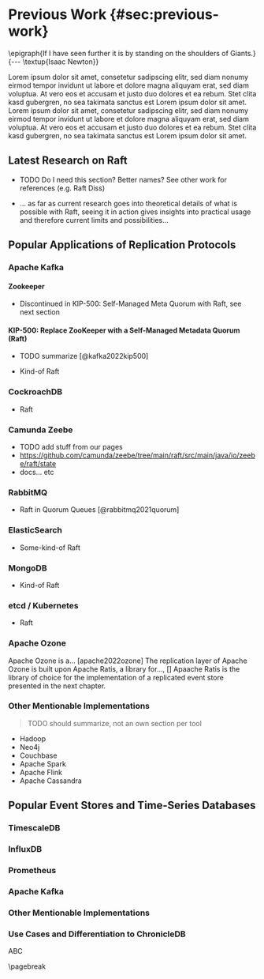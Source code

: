 # Previous Work {#sec:previous-work}

\epigraph{If I have seen further it is by standing on the shoulders of Giants.}{--- \textup{Isaac Newton}}

Lorem ipsum dolor sit amet, consetetur sadipscing elitr, sed diam nonumy eirmod tempor invidunt ut labore et dolore magna aliquyam erat, sed diam voluptua. At vero eos et accusam et justo duo dolores et ea rebum. Stet clita kasd gubergren, no sea takimata sanctus est Lorem ipsum dolor sit amet. Lorem ipsum dolor sit amet, consetetur sadipscing elitr, sed diam nonumy eirmod tempor invidunt ut labore et dolore magna aliquyam erat, sed diam voluptua. At vero eos et accusam et justo duo dolores et ea rebum. Stet clita kasd gubergren, no sea takimata sanctus est Lorem ipsum dolor sit amet.

## Latest Research on Raft

- TODO Do I need this section? Better names? See other work for references (e.g. Raft Diss)

- ... as far as current research goes into theoretical details of what is possible with Raft, seeing it in action gives insights into practical usage and therefore current limits and possibilities...

## Popular Applications of Replication Protocols

### Apache Kafka

#### Zookeeper

- Discontinued in KIP-500: Self-Managed Meta Quorum with Raft, see next section

#### KIP-500: Replace ZooKeeper with a Self-Managed Metadata Quorum (Raft)

- TODO summarize [@kafka2022kip500]

- Kind-of Raft

### CockroachDB

- Raft

### Camunda Zeebe

- TODO add stuff from our pages
- https://github.com/camunda/zeebe/tree/main/raft/src/main/java/io/zeebe/raft/state
- docs... etc

### RabbitMQ

- Raft in Quorum Queues [@rabbitmq2021quorum]

### ElasticSearch

- Some-kind-of Raft

### MongoDB

- Kind-of Raft

### etcd / Kubernetes

- Raft

### Apache Ozone

Apache Ozone is a... [apache2022ozone]
The replication layer of Apache Ozone is built upon Apache Ratis, a library for..., []
Apaache Ratis is the library of choice for the implementation of a replicated event store presented in the next chapter.

### Other Mentionable Implementations

> TODO should summarize, not an own section per tool

- Hadoop
- Neo4j
- Couchbase
- Apache Spark
- Apache Flink
- Apache Cassandra

## Popular Event Stores and Time-Series Databases

### TimescaleDB

### InfluxDB

### Prometheus

### Apache Kafka

### Other Mentionable Implementations

### Use Cases and Differentiation to ChronicleDB

ABC

\pagebreak

